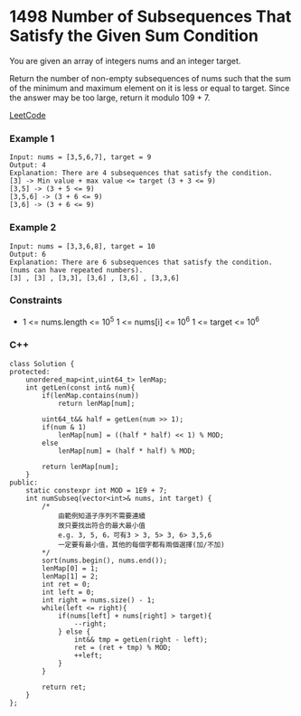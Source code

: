 # 1498 Number of Subsequences That Satisfy the Given Sum Condition

You are given an array of integers nums and an integer target.

Return the number of non-empty subsequences of nums such that the sum of the minimum and maximum element on it is less or equal to target. Since the answer may be too large, return it modulo 109 + 7.

[LeetCode](https://leetcode.cn/problems/number-of-subsequences-that-satisfy-the-given-sum-condition/)

### Example 1

```
Input: nums = [3,5,6,7], target = 9
Output: 4
Explanation: There are 4 subsequences that satisfy the condition.
[3] -> Min value + max value <= target (3 + 3 <= 9)
[3,5] -> (3 + 5 <= 9)
[3,5,6] -> (3 + 6 <= 9)
[3,6] -> (3 + 6 <= 9)
```

### Example 2

```
Input: nums = [3,3,6,8], target = 10
Output: 6
Explanation: There are 6 subsequences that satisfy the condition. (nums can have repeated numbers).
[3] , [3] , [3,3], [3,6] , [3,6] , [3,3,6]

```
 

### Constraints

* 1 <= nums.length <= 10<sup>5</sup>
1 <= nums[i] <= 10<sup>6</sup>
1 <= target <= 10<sup>6</sup>

### C++ 

```
class Solution {
protected:
    unordered_map<int,uint64_t> lenMap;
    int getLen(const int& num){
        if(lenMap.contains(num))
            return lenMap[num];
        
        uint64_t&& half = getLen(num >> 1);
        if(num & 1)
            lenMap[num] = ((half * half) << 1) % MOD;
        else
            lenMap[num] = (half * half) % MOD;
    
        return lenMap[num];
    }
public:
    static constexpr int MOD = 1E9 + 7;
    int numSubseq(vector<int>& nums, int target) {
        /*
            由範例知道子序列不需要連續
            故只要找出符合的最大最小值
            e.g. 3, 5, 6，可有3 > 3, 5> 3, 6> 3,5,6
            一定要有最小值，其他的每個字都有兩個選擇(加/不加)
        */
        sort(nums.begin(), nums.end());
        lenMap[0] = 1;
        lenMap[1] = 2;
        int ret = 0;
        int left = 0;
        int right = nums.size() - 1;
        while(left <= right){
            if(nums[left] + nums[right] > target){
                --right;
            } else {
                int&& tmp = getLen(right - left);
                ret = (ret + tmp) % MOD;
                ++left;
            }
        }

        return ret;
    }
};
```